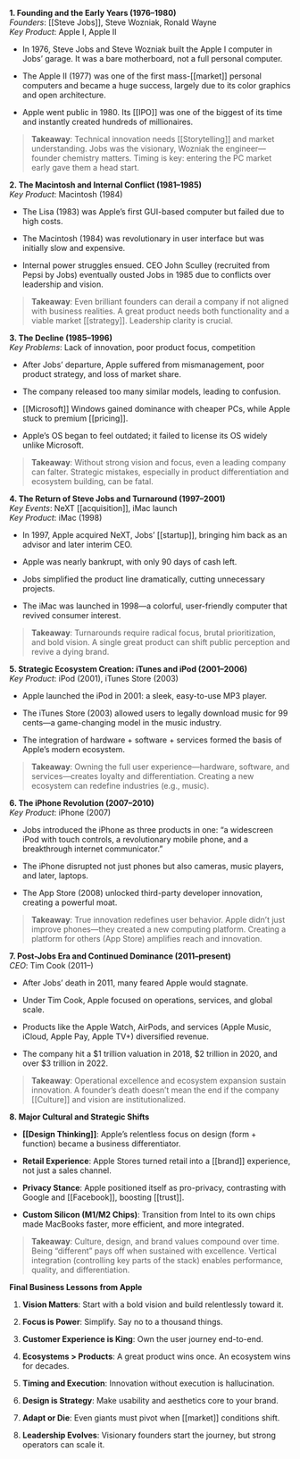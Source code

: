 **1. Founding and the Early Years (1976–1980)**  
_Founders_: [[Steve Jobs]], Steve Wozniak, Ronald Wayne  
_Key Product_: Apple I, Apple II

- In 1976, Steve Jobs and Steve Wozniak built the Apple I computer in Jobs’ garage. It was a bare motherboard, not a full personal computer.
    
- The Apple II (1977) was one of the first mass-[[market]] personal computers and became a huge success, largely due to its color graphics and open architecture.
    
- Apple went public in 1980. Its [[IPO]] was one of the biggest of its time and instantly created hundreds of millionaires.
    

> **Takeaway**: Technical innovation needs [[Storytelling]] and market understanding. Jobs was the visionary, Wozniak the engineer—founder chemistry matters. Timing is key: entering the PC market early gave them a head start.



**2. The Macintosh and Internal Conflict (1981–1985)**  
_Key Product_: Macintosh (1984)

- The Lisa (1983) was Apple’s first GUI-based computer but failed due to high costs.
    
- The Macintosh (1984) was revolutionary in user interface but was initially slow and expensive.
    
- Internal power struggles ensued. CEO John Sculley (recruited from Pepsi by Jobs) eventually ousted Jobs in 1985 due to conflicts over leadership and vision.
    

> **Takeaway**: Even brilliant founders can derail a company if not aligned with business realities. A great product needs both functionality and a viable market [[strategy]]. Leadership clarity is crucial.



**3. The Decline (1985–1996)**  
_Key Problems_: Lack of innovation, poor product focus, competition

- After Jobs’ departure, Apple suffered from mismanagement, poor product strategy, and loss of market share.
    
- The company released too many similar models, leading to confusion.
    
- [[Microsoft]] Windows gained dominance with cheaper PCs, while Apple stuck to premium [[pricing]].
    
- Apple’s OS began to feel outdated; it failed to license its OS widely unlike Microsoft.
    

> **Takeaway**: Without strong vision and focus, even a leading company can falter. Strategic mistakes, especially in product differentiation and ecosystem building, can be fatal.



**4. The Return of Steve Jobs and Turnaround (1997–2001)**  
_Key Events_: NeXT [[acquisition]], iMac launch  
_Key Product_: iMac (1998)

- In 1997, Apple acquired NeXT, Jobs’ [[startup]], bringing him back as an advisor and later interim CEO.
    
- Apple was nearly bankrupt, with only 90 days of cash left.
    
- Jobs simplified the product line dramatically, cutting unnecessary projects.
    
- The iMac was launched in 1998—a colorful, user-friendly computer that revived consumer interest.
    

> **Takeaway**: Turnarounds require radical focus, brutal prioritization, and bold vision. A single great product can shift public perception and revive a dying brand.



**5. Strategic Ecosystem Creation: iTunes and iPod (2001–2006)**  
_Key Product_: iPod (2001), iTunes Store (2003)

- Apple launched the iPod in 2001: a sleek, easy-to-use MP3 player.
    
- The iTunes Store (2003) allowed users to legally download music for 99 cents—a game-changing model in the music industry.
    
- The integration of hardware + software + services formed the basis of Apple’s modern ecosystem.
    

> **Takeaway**: Owning the full user experience—hardware, software, and services—creates loyalty and differentiation. Creating a new ecosystem can redefine industries (e.g., music).



**6. The iPhone Revolution (2007–2010)**  
_Key Product_: iPhone (2007)

- Jobs introduced the iPhone as three products in one: “a widescreen iPod with touch controls, a revolutionary mobile phone, and a breakthrough internet communicator.”
    
- The iPhone disrupted not just phones but also cameras, music players, and later, laptops.
    
- The App Store (2008) unlocked third-party developer innovation, creating a powerful moat.
    

> **Takeaway**: True innovation redefines user behavior. Apple didn’t just improve phones—they created a new computing platform. Creating a platform for others (App Store) amplifies reach and innovation.



**7. Post-Jobs Era and Continued Dominance (2011–present)**  
_CEO_: Tim Cook (2011–)

- After Jobs’ death in 2011, many feared Apple would stagnate.
    
- Under Tim Cook, Apple focused on operations, services, and global scale.
    
- Products like the Apple Watch, AirPods, and services (Apple Music, iCloud, Apple Pay, Apple TV+) diversified revenue.
    
- The company hit a $1 trillion valuation in 2018, $2 trillion in 2020, and over $3 trillion in 2022.
    

> **Takeaway**: Operational excellence and ecosystem expansion sustain innovation. A founder’s death doesn’t mean the end if the company [[Culture]] and vision are institutionalized.



**8. Major Cultural and Strategic Shifts**

- **[[Design Thinking]]**: Apple’s relentless focus on design (form + function) became a business differentiator.
    
- **Retail Experience**: Apple Stores turned retail into a [[brand]] experience, not just a sales channel.
    
- **Privacy Stance**: Apple positioned itself as pro-privacy, contrasting with Google and [[Facebook]], boosting [[trust]].
    
- **Custom Silicon (M1/M2 Chips)**: Transition from Intel to its own chips made MacBooks faster, more efficient, and more integrated.
    

> **Takeaway**: Culture, design, and brand values compound over time. Being “different” pays off when sustained with excellence. Vertical integration (controlling key parts of the stack) enables performance, quality, and differentiation.



**Final Business Lessons from Apple**

1. **Vision Matters**: Start with a bold vision and build relentlessly toward it.
    
2. **Focus is Power**: Simplify. Say no to a thousand things.
    
3. **Customer Experience is King**: Own the user journey end-to-end.
    
4. **Ecosystems > Products**: A great product wins once. An ecosystem wins for decades.
    
5. **Timing and Execution**: Innovation without execution is hallucination.
    
6. **Design is Strategy**: Make usability and aesthetics core to your brand.
    
7. **Adapt or Die**: Even giants must pivot when [[market]] conditions shift.
    
8. **Leadership Evolves**: Visionary founders start the journey, but strong operators can scale it.
    